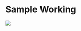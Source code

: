 # Sample Working
![](https://user-images.githubusercontent.com/69154768/120920601-32f63380-c6dd-11eb-9a8c-d6fb7c6f0572.gif)
